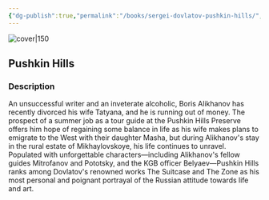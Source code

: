 ```yaml
---
{"dg-publish":true,"permalink":"/books/sergei-dovlatov-pushkin-hills/","title":"\"Pushkin Hills\"","tags":["classic"]}
---
```




![cover|150](http://books.google.com/books/content?id=vXCQEAAAQBAJ&printsec=frontcover&img=1&zoom=1&source=gbs_api)

## Pushkin Hills

### Description

An unsuccessful writer and an inveterate alcoholic, Boris Alikhanov has recently divorced his wife Tatyana, and he is running out of money. The prospect of a summer job as a tour guide at the Pushkin Hills Preserve offers him hope of regaining some balance in life as his wife makes plans to emigrate to the West with their daughter Masha, but during Alikhanov's stay in the rural estate of Mikhaylovskoye, his life continues to unravel. Populated with unforgettable characters—including Alikhanov's fellow guides Mitrofanov and Pototsky, and the KGB officer Belyaev—Pushkin Hills ranks among Dovlatov's renowned works The Suitcase and The Zone as his most personal and poignant portrayal of the Russian attitude towards life and art.
```